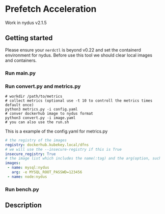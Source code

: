 # Prefetch Acceleration
Work in nydus v2.1.5


## Getting started
Please ensure your `nerdctl` is beyond v0.22 and set the containerd environment for nydus.
Before use this tool we should clear local images and containers.


### Run main.py


### Run convert.py and metrics.py

```shell
# workdir /path/to/metrics
# collect metrics (optional use -t 10 to controll the metrics times default once)
python3 metrics.py -i config.yaml
# conver dockerhub image to nydus format 
python3 convert.py -i image.yaml
# you can also use the run.sh
```

This is a example of the config.yaml for metrics.py
```yaml
# the registry of the images
registry: dockerhub.kubekey.local/dfns
# we will use the --insecure-registry if this is True
insecure_registry: True
# the image list which includes the name(:tag) and the arg(option, such as -e  -v) 
images:
 - name: mysql:nydus 
   arg: -e MYSQL_ROOT_PASSWD=123456
 - name: node:nydus
```
### Run bench.py

## Description
